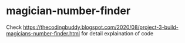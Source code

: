 # magician-number-finder
Check https://thecodingbuddy.blogspot.com/2020/08/project-3-build-magicians-number-finder.html for detail explaination of code 
